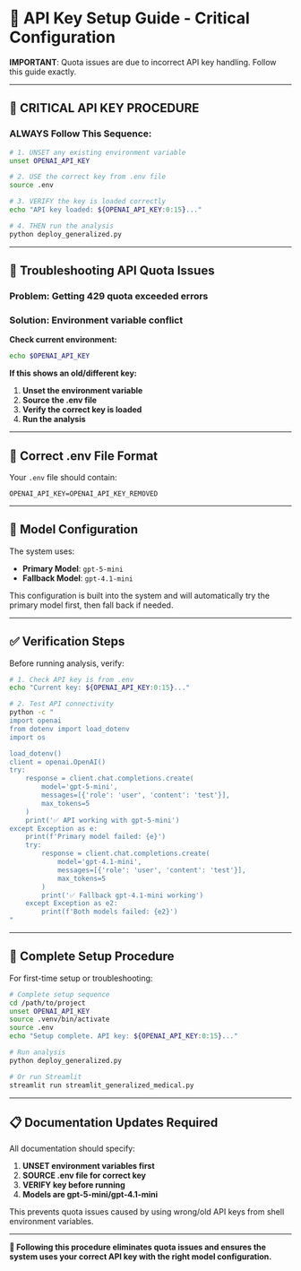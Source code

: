 # 🔑 API Key Setup Guide - Critical Configuration

**IMPORTANT**: Quota issues are due to incorrect API key handling. Follow this guide exactly.

---

## 🚨 **CRITICAL API KEY PROCEDURE**

### **ALWAYS Follow This Sequence:**

```bash
# 1. UNSET any existing environment variable
unset OPENAI_API_KEY

# 2. USE the correct key from .env file
source .env

# 3. VERIFY the key is loaded correctly
echo "API key loaded: ${OPENAI_API_KEY:0:15}..."

# 4. THEN run the analysis
python deploy_generalized.py
```

---

## 🔧 **Troubleshooting API Quota Issues**

### **Problem**: Getting 429 quota exceeded errors
### **Solution**: Environment variable conflict

**Check current environment:**
```bash
echo $OPENAI_API_KEY
```

**If this shows an old/different key:**
1. **Unset the environment variable**
2. **Source the .env file**
3. **Verify the correct key is loaded**
4. **Run the analysis**

---

## 📝 **Correct .env File Format**

Your `.env` file should contain:
```
OPENAI_API_KEY=OPENAI_API_KEY_REMOVED
```

---

## 🎯 **Model Configuration**

The system uses:
- **Primary Model**: `gpt-5-mini`
- **Fallback Model**: `gpt-4.1-mini`

This configuration is built into the system and will automatically try the primary model first, then fall back if needed.

---

## ✅ **Verification Steps**

Before running analysis, verify:

```bash
# 1. Check API key is from .env
echo "Current key: ${OPENAI_API_KEY:0:15}..."

# 2. Test API connectivity
python -c "
import openai
from dotenv import load_dotenv
import os

load_dotenv()
client = openai.OpenAI()
try:
    response = client.chat.completions.create(
        model='gpt-5-mini',
        messages=[{'role': 'user', 'content': 'test'}],
        max_tokens=5
    )
    print('✅ API working with gpt-5-mini')
except Exception as e:
    print(f'Primary model failed: {e}')
    try:
        response = client.chat.completions.create(
            model='gpt-4.1-mini',
            messages=[{'role': 'user', 'content': 'test'}],
            max_tokens=5
        )
        print('✅ Fallback gpt-4.1-mini working')
    except Exception as e2:
        print(f'Both models failed: {e2}')
"
```

---

## 🚀 **Complete Setup Procedure**

For first-time setup or troubleshooting:

```bash
# Complete setup sequence
cd /path/to/project
unset OPENAI_API_KEY
source .venv/bin/activate
source .env
echo "Setup complete. API key: ${OPENAI_API_KEY:0:15}..."

# Run analysis
python deploy_generalized.py

# Or run Streamlit
streamlit run streamlit_generalized_medical.py
```

---

## 📋 **Documentation Updates Required**

All documentation should specify:

1. **UNSET environment variables first**
2. **SOURCE .env file for correct key**
3. **VERIFY key before running**
4. **Models are gpt-5-mini/gpt-4.1-mini**

This prevents quota issues caused by using wrong/old API keys from shell environment variables.

---

**🔑 Following this procedure eliminates quota issues and ensures the system uses your correct API key with the right model configuration.**